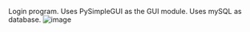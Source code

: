 Login program. Uses PySimpleGUI as the GUI module. Uses mySQL as database. 
![image](https://user-images.githubusercontent.com/108894019/211087489-9b5c013c-34e1-461c-ba1a-cd097296b955.png)
